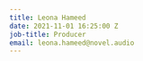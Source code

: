 ```yaml
---
title: Leona Hameed
date: 2021-11-01 16:25:00 Z
job-title: Producer
email: leona.hameed@novel.audio
---
```


